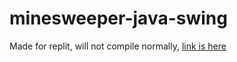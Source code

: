 # minesweeper-java-swing

Made for replit, will not compile normally, [link is here](https://replit.com/@BRicey763/minesweeper-java-swing)
